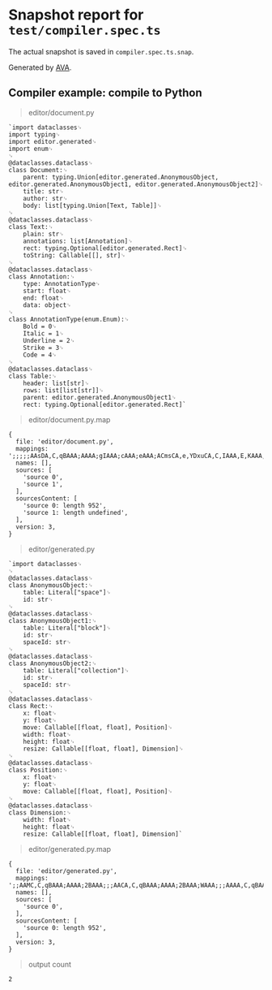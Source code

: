 # Snapshot report for `test/compiler.spec.ts`

The actual snapshot is saved in `compiler.spec.ts.snap`.

Generated by [AVA](https://avajs.dev).

## Compiler example: compile to Python

> editor/document.py

    `import dataclasses␊
    import typing␊
    import editor.generated␊
    import enum␊
    ␊
    @dataclasses.dataclass␊
    class Document:␊
        parent: typing.Union[editor.generated.AnonymousObject, editor.generated.AnonymousObject1, editor.generated.AnonymousObject2]␊
        title: str␊
        author: str␊
        body: list[typing.Union[Text, Table]]␊
    ␊
    @dataclasses.dataclass␊
    class Text:␊
        plain: str␊
        annotations: list[Annotation]␊
        rect: typing.Optional[editor.generated.Rect]␊
        toString: Callable[[], str]␊
    ␊
    @dataclasses.dataclass␊
    class Annotation:␊
        type: AnnotationType␊
        start: float␊
        end: float␊
        data: object␊
    ␊
    class AnnotationType(enum.Enum):␊
        Bold = 0␊
        Italic = 1␊
        Underline = 2␊
        Strike = 3␊
        Code = 4␊
    ␊
    @dataclasses.dataclass␊
    class Table:␊
        header: list[str]␊
        rows: list[list[str]]␊
        parent: editor.generated.AnonymousObject1␊
        rect: typing.Optional[editor.generated.Rect]`

> editor/document.py.map

    {
      file: 'editor/document.py',
      mappings: ';;;;;AAsDA,C,qBAAA;AAAA;gIAAA;cAAA;eAAA;ACmsCA,e,YDxuCA,C,IAAA,E,KAAA,CCwuCA,C;;AD/tCA,C,qBAAA;AAAA;cAAA;AC+tCA,sB,UAAA,CD/tCA;gDAAA;AAIC,2B,GAAA,C;;AAGD,C,qBAAA;AAAA;AAxBA,U,cAwBA;gBAAA;cAAA;;;AAxBA,qB,SAAA;AACC,YADD;AAEC,cAFD;AAGC,iBAHD;AAIC,cAJD;AAKC,Y;;AAKD,C,qBAAA;AAAA;ACsuCA,iB,GAAA,CDtuCA;ACsuCA,oB,GAAA,EDtuCA;AAZC,Y,iCAYD',
      names: [],
      sources: [
        'source 0',
        'source 1',
      ],
      sourcesContent: [
        'source 0: length 952',
        'source 1: length undefined',
      ],
      version: 3,
    }

> editor/generated.py

    `import dataclasses␊
    ␊
    @dataclasses.dataclass␊
    class AnonymousObject:␊
        table: Literal["space"]␊
        id: str␊
    ␊
    @dataclasses.dataclass␊
    class AnonymousObject1:␊
        table: Literal["block"]␊
        id: str␊
        spaceId: str␊
    ␊
    @dataclasses.dataclass␊
    class AnonymousObject2:␊
        table: Literal["collection"]␊
        id: str␊
        spaceId: str␊
    ␊
    @dataclasses.dataclass␊
    class Rect:␊
        x: float␊
        y: float␊
        move: Callable[[float, float], Position]␊
        width: float␊
        height: float␊
        resize: Callable[[float, float], Dimension]␊
    ␊
    @dataclasses.dataclass␊
    class Position:␊
        x: float␊
        y: float␊
        move: Callable[[float, float], Position]␊
    ␊
    @dataclasses.dataclass␊
    class Dimension:␊
        width: float␊
        height: float␊
        resize: Callable[[float, float], Dimension]`

> editor/generated.py.map

    {
      file: 'editor/generated.py',
      mappings: ';;AAMC,C,qBAAA;AAAA;2BAAA;;;AACA,C,qBAAA;AAAA;2BAAA;WAAA;;;AAAA,C,qBAAA;AAAA;gCAAA;WAAA;;;AA6CD,C,qBAAA;AAAA;YAAA;YAAA;AATC,oB,KAAA,E,KAAA,G,QAAA,CASD;gBAAA;iBAAA;AAHC,sB,KAAA,E,KAAA,G,SAAA,C;;AATD,C,qBAAA;AAAA;YAAA;YAAA;AAGC,oB,KAAA,E,KAAA,G,QAAA,C;;AAGD,C,qBAAA;AAAA;gBAAA;iBAAA;AAGC,sB,KAAA,E,KAAA,G,SAAA',
      names: [],
      sources: [
        'source 0',
      ],
      sourcesContent: [
        'source 0: length 952',
      ],
      version: 3,
    }

> output count

    2
